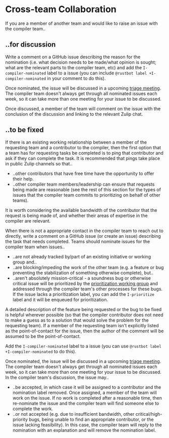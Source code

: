 # Cross-team Collaboration
If you are a member of another team and would like to raise an issue with the
compiler team..

## ..for discussion
Write a comment on a GitHub issue describing the reason for the nomination
(i.e. what decision needs to be made/what opinion is sought; what are the
relevant parts to the compiler team, etc) and add the `I-compiler-nominated`
label to a issue (you can include `@rustbot label +I-compiler-nominated` in
your comment to do this).

Once nominated, the issue will be discussed in a upcoming [triage
meeting](./meetings.md#triage-meeting). The compiler team doesn't always get through
all nominated issues each week, so it can take more than one meeting for your
issue to be discussed.

Once discussed, a member of the team will comment on the issue with the
conclusion of the discussion and linking to the relevant Zulip chat.

## ..to be fixed
If there is an existing working relationship between a member of the requesting
team and a contributor to the compiler, then the first option that a team has
for requesting tasks be completed is to ping that contributor and ask if they
can complete the task. It is recommended that pings take place in public Zulip
channels so that..

- ..other contributors that have free time have the opportunity to
  offer their help.
- ..other compiler team members/leadership can ensure that requests being made
  are reasonable (see the rest of this section for the types of issues that the
  compiler team commits to prioritizing on behalf of other teams).

It is worth considering the available bandwidth of the contributor that the
request is being made of, and whether their areas of expertise in the compiler
are relevant.

When there is not a appropriate contact in the compiler team to reach out to
directly, write a comment on a GitHub issue (or create an issue) describing the
task that needs completed. Teams should nominate issues for the compiler team
when issues..

- ..are not already tracked by/part of an existing initiative or working group
  and..
- ..are blocking/impeding the work of the other team (e.g. a feature or bug
  preventing the stabilization of something otherwise complete), but..
- ..aren't absolutely mission-critical - a soundness bug or otherwise critical
  issue will be prioritized by the [prioritization working
  group](./prioritization.html) and addressed through the compiler team's other
  processes for these bugs. If the issue lacks a prioritization label, you can
  add the `I-prioritize` label and it will be enqueued for prioritization.

A detailed description of the feature being requested or the bug to be fixed is
helpful wherever possible (so that the compiler contributor does not need to
make a guess as to a solution that would solve the problem for the requesting
team). If a member of the requesting team isn't explicitly listed as the
point-of-contact for the issue, then the author of the comment will be assumed
to be the point-of-contact.

Add the `I-compiler-nominated` label to a issue (you can use `@rustbot label
+I-compiler-nominated` to do this).

Once nominated, the issue will be discussed in a upcoming [triage
meeting](./meetings.md#triage-meeting). The compiler team doesn't always get through
all nominated issues each week, so it can take more than one meeting for your
issue to be discussed. In the compiler team's discussion, the issue may..

- ..be accepted, in which case it will be assigned to a contributor and the
  nomination label removed. Once assigned, a member of the team will work on
  the issue. If no work is completed after a reasonable time, then re-nominate
  the issue and the compiler team will find someone else to complete the work.
- ..or not accepted (e.g. due to insufficient bandwidth, other
  critical/high-priority bugs, being unable to find an appropriate contributor,
  or the issue lacking feasibility). In this case, the compiler team will reply
  to the nomination with an explanation and will remove the nomination label.
